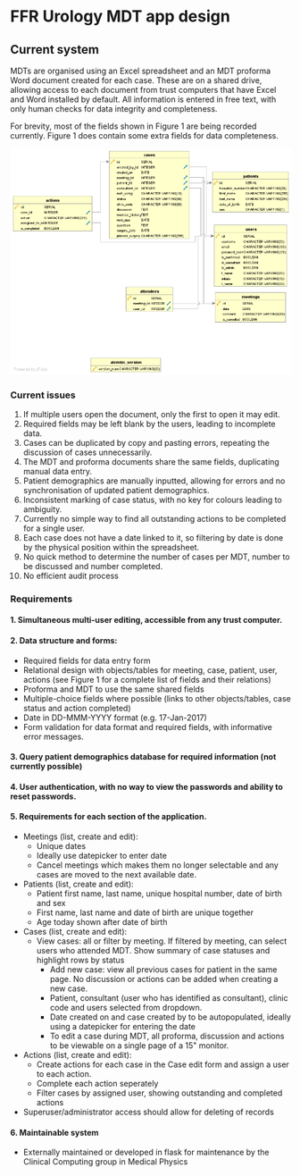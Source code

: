 # FFR Urology MDT app design

## Current system

MDTs are organised using an Excel spreadsheet and an MDT proforma Word document created for each case. 
These are on a shared drive, allowing access to each document from trust computers that have Excel and Word installed by default. 
All information is entered in free text, with only human checks for data integrity and completeness.

For brevity, most of the fields shown in Figure 1 are being recorded currently. 
Figure 1 does contain some extra fields for data completeness.  

![Figure 1: Diagram of database fields and their relationships](db_uml.png "Figure 1: Diagram of database fields and their relationships")


### Current issues

1. If multiple users open the document, only the first to open it may edit.
2. Required fields may be left blank by the users, leading to incomplete data.
3. Cases can be duplicated by copy and pasting errors, repeating the discussion of cases unnecessarily.
4. The MDT and proforma documents share the same fields, duplicating manual data entry. 
5. Patient demographics are manually inputted, allowing for errors and no synchronisation of updated patient demographics. 
6. Inconsistent marking of case status, with no key for colours leading to ambiguity.
7. Currently no simple way to find all outstanding actions to be completed for a single user.
8. Each case does not have a date linked to it, so filtering by date is done by the physical position within the spreadsheet.
9. No quick method to determine the number of cases per MDT, number to be discussed and number completed. 
10. No efficient audit process

### Requirements

#### 1. Simultaneous  multi-user editing, accessible from any trust computer.
#### 2. Data structure and forms:
  - Required fields for data entry form
  - Relational design with objects/tables for meeting, case, patient, user, actions (see Figure 1 for a complete list of fields and their relations)
  - Proforma and MDT to use the same shared fields
  - Multiple-choice fields where possible (links to other objects/tables, case status and action completed)
  - Date in DD-MMM-YYYY format (e.g. 17-Jan-2017)
  - Form validation for data format and required fields, with informative error messages.
#### 3. Query patient demographics database for required information (not currently possible)
#### 4. User authentication, with no way to view the passwords and ability to reset passwords.
#### 5. Requirements for each section of the application.
  - Meetings (list, create and edit): 
    - Unique dates
	- Ideally use datepicker to enter date
    - Cancel meetings which makes them no longer selectable and any cases are moved to the next available date. 
  - Patients (list, create and edit):
    - Patient first name, last name, unique hospital number, date of birth and sex 
    - First name, last name and date of birth are unique together
    - Age today shown after date of birth
  - Cases (list, create and edit):
    - View cases: all or filter by meeting. If filtered by meeting, can select users who attended MDT. Show summary of case statuses and highlight rows by status
	  - Add new case: view all previous cases for patient in the same page. No discussion or actions can be added when creating a new case.
	  - Patient, consultant (user who has identified as consultant), clinic code and users selected from dropdown. 
	  - Date created on and case created by to be autopopulated, ideally using a datepicker for entering the date
	  - To edit a case during MDT, all proforma, discussion and actions to be viewable on a single page of a 15" monitor.
  - Actions (list, create and edit):
    - Create actions for each case in the Case edit form and assign a user to each action.
    - Complete each action seperately
    - Filter cases by assigned user, showing outstanding and completed actions
  - Superuser/administrator access should allow for deleting of records
#### 6. Maintainable system 
- Externally maintained or developed in flask for maintenance by the Clinical Computing group in Medical Physics

